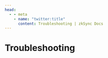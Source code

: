 ```yaml
---
head:
  - - meta
    - name: "twitter:title"
      content: Troubleshooting | zkSync Docs
---
```


# Troubleshooting
